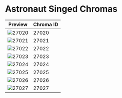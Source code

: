 # Astronaut Singed Chromas

| Preview | Chroma ID |
|---------|-----------|
| ![27020](https://raw.communitydragon.org/latest/plugins/rcp-be-lol-game-data/global/default/v1/champion-chroma-images/27/27020.png) | 27020 |
| ![27021](https://raw.communitydragon.org/latest/plugins/rcp-be-lol-game-data/global/default/v1/champion-chroma-images/27/27021.png) | 27021 |
| ![27022](https://raw.communitydragon.org/latest/plugins/rcp-be-lol-game-data/global/default/v1/champion-chroma-images/27/27022.png) | 27022 |
| ![27023](https://raw.communitydragon.org/latest/plugins/rcp-be-lol-game-data/global/default/v1/champion-chroma-images/27/27023.png) | 27023 |
| ![27024](https://raw.communitydragon.org/latest/plugins/rcp-be-lol-game-data/global/default/v1/champion-chroma-images/27/27024.png) | 27024 |
| ![27025](https://raw.communitydragon.org/latest/plugins/rcp-be-lol-game-data/global/default/v1/champion-chroma-images/27/27025.png) | 27025 |
| ![27026](https://raw.communitydragon.org/latest/plugins/rcp-be-lol-game-data/global/default/v1/champion-chroma-images/27/27026.png) | 27026 |
| ![27027](https://raw.communitydragon.org/latest/plugins/rcp-be-lol-game-data/global/default/v1/champion-chroma-images/27/27027.png) | 27027 |